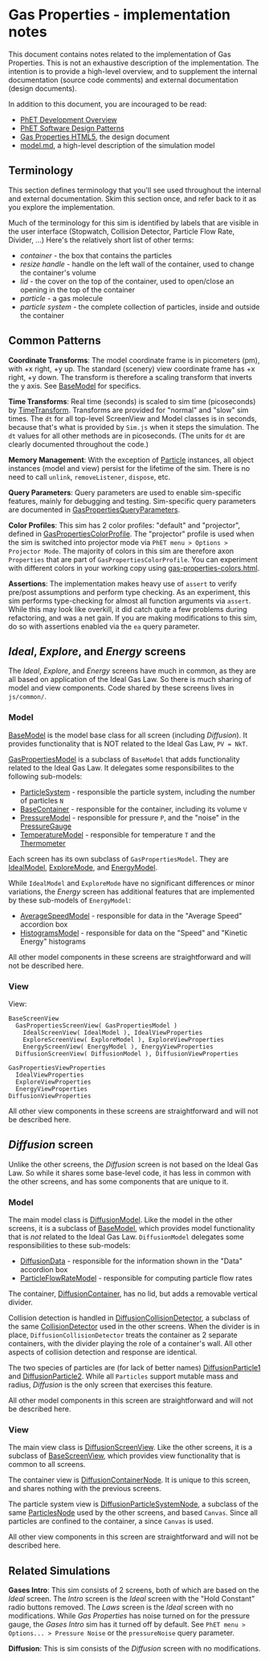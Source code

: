 # Gas Properties - implementation notes

This document contains notes related to the implementation of Gas Properties. 
This is not an exhaustive description of the implementation.  The intention is 
to provide a high-level overview, and to supplement the internal documentation 
(source code comments) and external documentation (design documents).  

In addition to this document, you are incouraged to be read: 
* [PhET Development Overview](http://bit.ly/phet-html5-development-overview)  
* [PhET Software Design Patterns](https://github.com/phetsims/phet-info/blob/master/doc/phet-software-design-patterns.md)
* [Gas Properties HTML5](https://docs.google.com/document/d/1HOCO6vXfqlHIf3MrdldaiZTPFKYWTzS9Jm8fw-b25EU/edit), the design document
* [model.md](https://github.com/phetsims/gas-properties/blob/master/doc/model.md), a high-level description of the simulation model

## Terminology

This section defines terminology that you'll see used throughout the internal and external documentation. Skim this section once, and refer back to it as you explore the implementation.

Much of the terminology for this sim is identified by labels that are visible in the user interface (Stopwatch, 
Collision Detector, Particle Flow Rate, Divider, ...)  Here's the relatively short list of other terms:

* _container_ - the box that contains the particles
* _resize handle_ - handle on the left wall of the container, used to change the container's volume
* _lid_ - the cover on the top of the container, used to open/close an opening in the top of the container
* _particle_ - a gas molecule
* _particle system_ - the complete collection of particles, inside and outside the container

## Common Patterns

**Coordinate Transforms**: The model coordinate frame is in picometers (pm), with +x right, +y up. The standard (scenery) view coordinate frame has +x right, +y down. The transform is therefore a scaling transform that inverts the y axis. See [BaseModel](https://github.com/phetsims/gas-properties/blob/master/js/common/model/BaseModel.js) for specifics.

**Time Transforms**: Real time (seconds) is scaled to sim time (picoseconds) by [TimeTransform](https://github.com/phetsims/gas-properties/blob/master/js/common/model/TimeTransform.js). Transforms are provided for "normal" and "slow" sim times.  The `dt` for all top-level ScreenView and Model classes is in seconds, because that's 
what is provided by `Sim.js` when it steps the simulation. The `dt` values for all other methods are in picoseconds.
(The units for `dt` are clearly documented throughout the code.)

**Memory Management**: With the exception of [Particle](https://github.com/phetsims/gas-properties/blob/master/js/common/model/Particle.js) instances, all object instances (model and view) persist for the 
lifetime of the sim.  There is no need to call `unlink`, `removeListener`, `dispose`, etc. 

**Query Parameters**: Query parameters are used to enable sim-specific features, mainly for debugging and
testing. Sim-specific query parameters are documented in
[GasPropertiesQueryParameters](https://github.com/phetsims/gas-properties/blob/master/js/common/GasPropertiesQueryParameters.js).

**Color Profiles**: This sim has 2 color profiles: "default" and "projector", defined in [GasPropertiesColorProfile](https://github.com/phetsims/gas-properties/blob/master/js/common/GasPropertiesColorProfile.js). The "projector" profile is used when the sim is switched into projector mode via `PhET menu > Options > Projector Mode`.  The majority of colors in this sim are therefore axon `Properties` that are part of `GasPropertiesColorProfile`.  You can experiment with 
different colors in your working copy using [gas-properties-colors.html](https://github.com/phetsims/gas-properties/blob/master/gas-properties-colors.html). 

**Assertions**: The implementation makes heavy use of `assert` to verify pre/post assumptions and perform type checking. 
As an experiment, this sim performs type-checking for almost all function arguments via `assert`.  While this may look like overkill, it did catch quite a few problems during refactoring, and was a net gain.  If you are making modifications to this sim, do so with assertions enabled via the `ea` query parameter.

## _Ideal_, _Explore_, and _Energy_ screens

The _Ideal_, _Explore_, and _Energy_ screens have much in common, as they are all based on application of the Ideal Gas Law. So there is much sharing of model and view components. Code shared by these screens lives in `js/common/`.

### Model

[BaseModel](TODO) is the model base class for all screen (including _Diffusion_). It provides functionality that is NOT related to the Ideal Gas Law, `PV = NkT`. 

[GasPropertiesModel](TODO) is a subclass of `BaseModel` that adds functionality related to the Ideal Gas Law. It delegates some responsibilites to the following sub-models:

* [ParticleSystem](https://github.com/phetsims/gas-properties/blob/master/js/common/model/ParticleSystem.js) - responsible the particle system, including the number of particles `N`
* [BaseContainer](https://github.com/phetsims/gas-properties/blob/master/js/common/model/BaseContainer.js) - responsible for the container, including its volume `V`
* [PressureModel](https://github.com/phetsims/gas-properties/blob/master/js/common/model/PressureModel.js) - responsible for pressure `P`, and the "noise" in the [PressureGauge](https://github.com/phetsims/gas-properties/blob/master/js/common/model/PressureGauge.js)
* [TemperatureModel](https://github.com/phetsims/gas-properties/blob/master/js/common/model/TemperatureModel.js) - responsible for temperature `T` and the [Thermometer](https://github.com/phetsims/gas-properties/blob/master/js/common/model/Thermometer.js) 

Each screen has its own subclass of `GasPropertiesModel`. They are [IdealModel](https://github.com/phetsims/gas-properties/blob/master/js/ideal/model/IdealModel.js), [ExploreMode](https://github.com/phetsims/gas-properties/blob/master/js/explore/model/ExploreModel.js), and [EnergyModel](https://github.com/phetsims/gas-properties/blob/master/js/energy/model/EnergyModel.js).  

While `IdealModel` and `ExploreMode` have no significant differences or minor variations, the _Energy_ screen has additional features that are implemented by these sub-models of `EnergyModel`:

* [AverageSpeedModel](https://github.com/phetsims/gas-properties/blob/master/js/energy/model/AverageSpeedModel.js) - responsible for data in the "Average Speed" accordion box
* [HistogramsModel](https://github.com/phetsims/gas-properties/blob/master/js/energy/model/HistogramsModel.js) - responsible for data on the "Speed" and "Kinetic Energy" histograms

All other model components in these screens are straightforward and will not be described here.

### View
  
View:
```
BaseScreenView
  GasPropertiesScreenView( GasPropertiesModel )
    IdealScreenView( IdealModel ), IdealViewProperties
    ExploreScreenView( ExploreModel ), ExploreViewProperties
    EnergyScreenView( EnergyModel ), EnergyViewProperties
  DiffusionScreenView( DiffusionModel ), DiffusionViewProperties
  
GasPropertiesViewProperties
  IdealViewProperties
  ExploreViewProperties
  EnergyViewProperties
DiffusionViewProperties
```

All other view components in these screens are straightforward and will not be described here.

## _Diffusion_ screen
 
Unlike the other screens, the _Diffusion_ screen is not based on the Ideal Gas Law. So while it shares some 
base-level code, it has less in common with the other screens, and has some components that are unique to it. 

### Model

The main model class is [DiffusionModel](https://github.com/phetsims/gas-properties/blob/master/js/diffusion/model/DiffusionModel.js). Like the model in the other screens, it is a subclass of [BaseModel](https://github.com/phetsims/gas-properties/blob/master/js/common/model/BaseModel.js), which provides
model functionality that is _not_ related to the Ideal Gas Law. `DiffusionModel` delegates some responsibilities
to these sub-models:

* [DiffusionData](https://github.com/phetsims/gas-properties/blob/master/js/diffusion/model/DiffusionData.js) - responsible for the information shown in the "Data" accordion box
* [ParticleFlowRateModel](https://github.com/phetsims/gas-properties/blob/master/js/diffusion/model/ParticleFlowRate.js) - responsible for computing particle flow rates

The container, [DiffusionContainer](https://github.com/phetsims/gas-properties/blob/master/js/diffusion/model/DiffusionContainer.js), has no lid, but adds a removable vertical divider. 

Collision detection is handled in [DiffusionCollisionDetector](https://github.com/phetsims/gas-properties/blob/master/js/diffusion/model/DiffusionCollisionDetector.js), a subclass of the same 
[CollisionDetector](https://github.com/phetsims/gas-properties/blob/master/js/common/model/CollisionDetector.js) used in the other screens. When the divider is in place, `DiffusionCollisionDetector` treats the container as 2 separate containers, with the divider playing the role of a container's wall.  All other aspects of collision detection and response are 
identical.

The two species of particles are (for lack of better names) [DiffusionParticle1](https://github.com/phetsims/gas-properties/blob/master/js/diffusion/model/DiffusionParticle1.js) and [DiffusionParticle2](https://github.com/phetsims/gas-properties/blob/master/js/diffusion/model/DiffusionParticle2.js).  While all `Particles` support mutable mass and radius,  _Diffusion_ is the only screen that exercises this feature.

All other model components in this screen are straightforward and will not be described here.

### View

The main view class is [DiffusionScreenView](https://github.com/phetsims/gas-properties/blob/master/js/diffusion/view/DiffusionScreenView.js). Like the other screens, it is a subclass of [BaseScreenView](https://github.com/phetsims/gas-properties/blob/master/js/common/view/BaseScreenView.js), which
provides view functionality that is common to all screens.

The container view is [DiffusionContainerNode](https://github.com/phetsims/gas-properties/blob/master/js/diffusion/view/DiffusionContainerNode.js). It is unique to this screen, and shares nothing with the previous screens. 

The particle system view is [DiffusionParticleSystemNode](https://github.com/phetsims/gas-properties/blob/master/js/diffusion/view/DiffusionParticleSystemNode.js), a subclass of the same [ParticlesNode](https://github.com/phetsims/gas-properties/blob/master/js/common/view/ParticlesNode.js) used 
by the other screens, and based `Canvas`.  Since all particles are confined to the container, a since `Canvas` is used.

All other view components in this screen are straightforward and will not be described here.

## Related Simulations

**Gases Intro**: This sim consists of 2 screens, both of which are based on the _Ideal_ screen.  The _Intro_ screen
is the _Ideal_ screen with the "Hold Constant" radio buttons removed.  The _Laws_ screen is the _Ideal_ screen with
no modifications.  While _Gas Properties_ has noise turned on for the pressure gauge, the _Gases Intro_ sim has it
turned off by default.  See `PhET menu > Options... > Pressure Noise` or the `pressureNoise` query parameter.

**Diffusion**: This is sim consists of the _Diffusion_ screen with no modifications.
